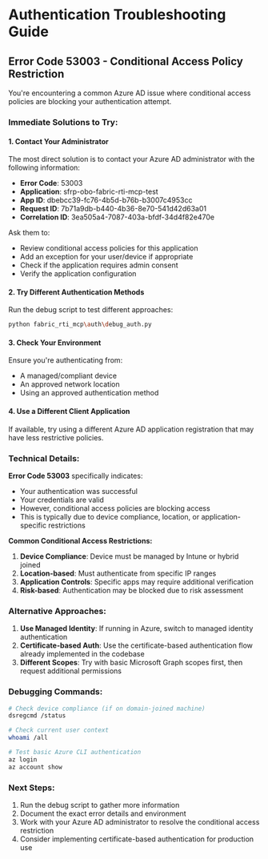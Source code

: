 # Authentication Troubleshooting Guide

## Error Code 53003 - Conditional Access Policy Restriction

You're encountering a common Azure AD issue where conditional access policies are blocking your authentication attempt.

### Immediate Solutions to Try:

#### 1. Contact Your Administrator
The most direct solution is to contact your Azure AD administrator with the following information:
- **Error Code**: 53003
- **Application**: sfrp-obo-fabric-rti-mcp-test
- **App ID**: dbebcc39-fc76-4b5d-b76b-b3007c4953cc
- **Request ID**: 7b71a9db-b440-4b36-8e70-541d42d63a01
- **Correlation ID**: 3ea505a4-7087-403a-bfdf-34d4f82e470e

Ask them to:
- Review conditional access policies for this application
- Add an exception for your user/device if appropriate
- Check if the application requires admin consent
- Verify the application configuration

#### 2. Try Different Authentication Methods

Run the debug script to test different approaches:
```bash
python fabric_rti_mcp\auth\debug_auth.py
```

#### 3. Check Your Environment

Ensure you're authenticating from:
- A managed/compliant device
- An approved network location
- Using an approved authentication method

#### 4. Use a Different Client Application

If available, try using a different Azure AD application registration that may have less restrictive policies.

### Technical Details:

**Error Code 53003** specifically indicates:
- Your authentication was successful
- Your credentials are valid
- However, conditional access policies are blocking access
- This is typically due to device compliance, location, or application-specific restrictions

**Common Conditional Access Restrictions:**
1. **Device Compliance**: Device must be managed by Intune or hybrid joined
2. **Location-based**: Must authenticate from specific IP ranges
3. **Application Controls**: Specific apps may require additional verification
4. **Risk-based**: Authentication may be blocked due to risk assessment

### Alternative Approaches:

1. **Use Managed Identity**: If running in Azure, switch to managed identity authentication
2. **Certificate-based Auth**: Use the certificate-based authentication flow already implemented in the codebase
3. **Different Scopes**: Try with basic Microsoft Graph scopes first, then request additional permissions

### Debugging Commands:

```bash
# Check device compliance (if on domain-joined machine)
dsregcmd /status

# Check current user context
whoami /all

# Test basic Azure CLI authentication
az login
az account show
```

### Next Steps:

1. Run the debug script to gather more information
2. Document the exact error details and environment
3. Work with your Azure AD administrator to resolve the conditional access restriction
4. Consider implementing certificate-based authentication for production use
